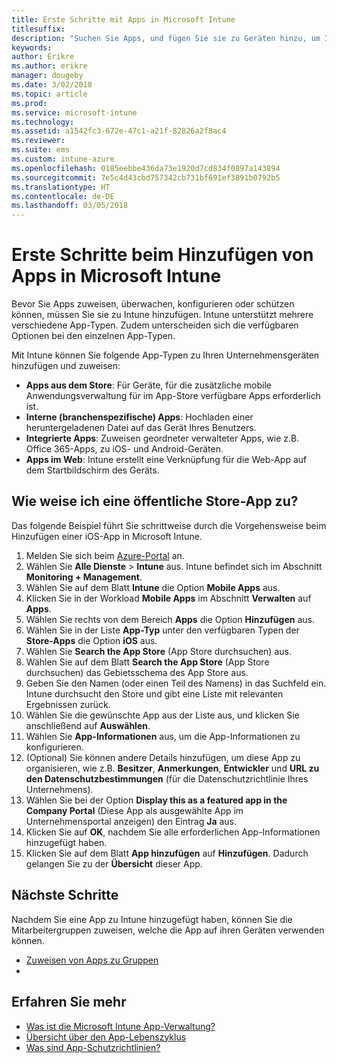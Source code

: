 ```yaml
---
title: Erste Schritte mit Apps in Microsoft Intune
titlesuffix: 
description: "Suchen Sie Apps, und fügen Sie sie zu Geräten hinzu, um Ihren Mitarbeitern die Arbeit zu erleichtern."
keywords: 
author: Erikre
ms.author: erikre
manager: dougeby
ms.date: 3/02/2018
ms.topic: article
ms.prod: 
ms.service: microsoft-intune
ms.technology: 
ms.assetid: a1542fc3-672e-47c1-a21f-82826a2f8ac4
ms.reviewer: 
ms.suite: ems
ms.custom: intune-azure
ms.openlocfilehash: 0185eebbe436da73e1920d7cd834f0897a143894
ms.sourcegitcommit: 7e5c4d43cbd757342cb731bf691ef3891b0792b5
ms.translationtype: HT
ms.contentlocale: de-DE
ms.lasthandoff: 03/05/2018
---
```

# <a name="get-started-with-adding-apps-in-microsoft-intune"></a>Erste Schritte beim Hinzufügen von Apps in Microsoft Intune

Bevor Sie Apps zuweisen, überwachen, konfigurieren oder schützen können, müssen Sie sie zu Intune hinzufügen. Intune unterstützt mehrere verschiedene App-Typen. Zudem unterscheiden sich die verfügbaren Optionen bei den einzelnen App-Typen.

Mit Intune können Sie folgende App-Typen zu Ihren Unternehmensgeräten hinzufügen und zuweisen:
- **Apps aus dem Store**: Für Geräte, für die zusätzliche mobile Anwendungsverwaltung für im App-Store verfügbare Apps erforderlich ist.
- **Interne (branchenspezifische) Apps**: Hochladen einer heruntergeladenen Datei auf das Gerät Ihres Benutzers.
- **Integrierte Apps**: Zuweisen geordneter verwalteter Apps, wie z.B. Office 365-Apps, zu iOS- und Android-Geräten. 
- **Apps im Web**: Intune erstellt eine Verknüpfung für die Web-App auf dem Startbildschirm des Geräts.

## <a name="how-do-i-assign-a-public-store-app"></a>Wie weise ich eine öffentliche Store-App zu?

Das folgende Beispiel führt Sie schrittweise durch die Vorgehensweise beim Hinzufügen einer iOS-App in Microsoft Intune.

1. Melden Sie sich beim [Azure-Portal](https://portal.azure.com) an.
2. Wählen Sie **Alle Dienste** > **Intune** aus. Intune befindet sich im Abschnitt **Monitoring + Management**.
3. Wählen Sie auf dem Blatt **Intune** die Option **Mobile Apps** aus.
4. Klicken Sie in der Workload **Mobile Apps** im Abschnitt **Verwalten** auf **Apps**.
5. Wählen Sie rechts von dem Bereich **Apps** die Option **Hinzufügen** aus.
6. Wählen Sie in der Liste **App-Typ** unter den verfügbaren Typen der **Store-Apps** die Option **iOS** aus.
6. Wählen Sie **Search the App Store** (App Store durchsuchen) aus.
7. Wählen Sie auf dem Blatt **Search the App Store** (App Store durchsuchen) das Gebietsschema des App Store aus.
8. Geben Sie den Namen (oder einen Teil des Namens) in das Suchfeld ein. Intune durchsucht den Store und gibt eine Liste mit relevanten Ergebnissen zurück.
9. Wählen Sie die gewünschte App aus der Liste aus, und klicken Sie anschließend auf **Auswählen**.
10. Wählen Sie **App-Informationen** aus, um die App-Informationen zu konfigurieren.
11. (Optional) Sie können andere Details hinzufügen, um diese App zu organisieren, wie z.B. **Besitzer**, **Anmerkungen**, **Entwickler** und **URL zu den Datenschutzbestimmungen** (für die Datenschutzrichtlinie Ihres Unternehmens).
12. Wählen Sie bei der Option **Display this as a featured app in the Company Portal** (Diese App als ausgewählte App im Unternehmensportal anzeigen) den Eintrag **Ja** aus. 
13. Klicken Sie auf **OK**, nachdem Sie alle erforderlichen App-Informationen hinzugefügt haben.
14. Klicken Sie auf dem Blatt **App hinzufügen** auf **Hinzufügen**. Dadurch gelangen Sie zu der **Übersicht** dieser App. 

## <a name="next-steps"></a>Nächste Schritte

Nachdem Sie eine App zu Intune hinzugefügt haben, können Sie die Mitarbeitergruppen zuweisen, welche die App auf ihren Geräten verwenden können.

- [Zuweisen von Apps zu Gruppen](apps-deploy.md)
- 
## <a name="learn-more"></a>Erfahren Sie mehr

* [Was ist die Microsoft Intune App-Verwaltung?](app-management.md)
* [Übersicht über den App-Lebenszyklus](app-lifecycle.md)
* [Was sind App-Schutzrichtlinien?](app-protection-policy.md)
